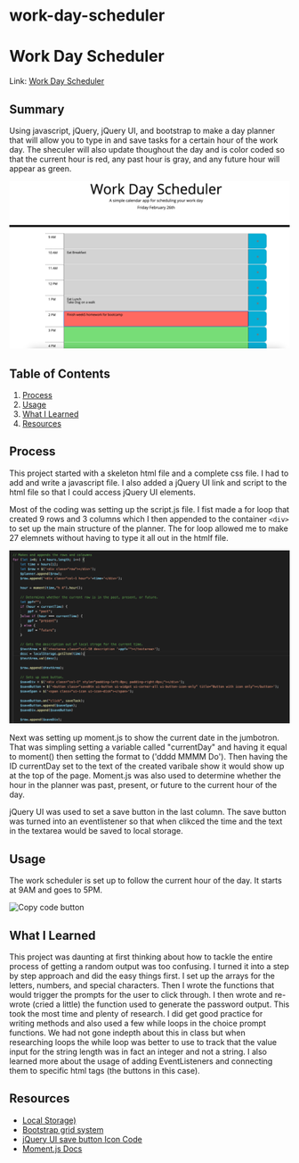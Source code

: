 # work-day-scheduler

# Work Day Scheduler
Link: [Work Day Scheduler](https://clairephillips51.github.io/work-day-scheduler/)

## Summary
Using javascript, jQuery, jQuery UI, and bootstrap to make a day planner that will allow you to type in and save tasks for a certain hour of the work day. The sheculer will also update thoughout the day and is color coded so that the current hour is red, any past hour is gray, and any future hour will appear as green.   

![Working Day Planner](Pictures/finished-planner.png)

## Table of Contents
1. [Process](#process)
2. [Usage](#usage)
3. [What I Learned](#what-i-learned)
4. [Resources](#resources)

## Process
This project started with a skeleton html file and a complete css file. I had to add and write a javascript file. I also added a jQuery UI link and script to the html file so that I could access jQuery UI elements. 

Most of the coding was setting up the script.js file. I fist made a for loop that created 9 rows and 3 columns which I then appended to the container `<div>` to set up the main structure of the planner. The for loop allowed me to make 27 elemnets without having to type it all out in the htmlf file. 

![Created and appended divs](Pictures/appendedItems.png)

Next was setting up moment.js to show the current date in the jumbotron. That was simpling setting a variable called "currentDay" and having it equal to moment() then setting the format to ('dddd MMMM Do'). Then having the ID currentDay set to the text of the created varibale show it would show up at the top of the page. Moment.js was also used to determine whether the hour in the planner was past, present, or future to the current hour of the day. 

jQuery UI was used to set a save button in the last column. The save button was turned into an eventlistener so that when clikced the time and the text in the textarea would be saved to local storage. 

## Usage
The work scheduler is set up to follow the current hour of the day. It starts at 9AM and goes to 5PM. 

![Copy code button](Pictures/copybuttoncode.png)




## What I Learned
This project was daunting at first thinking about how to tackle the entire process of getting a random output was too confusing. I turned it into a step by step approach and did the easy things first. 
I set up the arrays for the letters, numbers, and special characters. Then I wrote the functions that would trigger the prompts for the user to click through.
I then wrote and re-wrote (cried a little) the function used to generate the password output. This took the most time and plenty of research. I did get good practice for writing methods and also used a few while loops in the choice prompt functions. We had not gone indepth about this in class but when researching loops the while loop was better to use to track that the value input for the string length was in fact an integer and not a string. 
I also learned more about the usage of adding EventListeners and connecting them to specific html tags (the buttons in this case). 

## Resources
* [Local Storage)](https://www.w3schools.com/jsref/prop_win_localstorage.asp)
* [Bootstrap grid system](https://getbootstrap.com/docs/4.5/layout/grid/)
* [jQuery UI save button Icon Code](https://jqueryui.com/button/#icons)
* [Moment.js Docs](https://momentjs.com/docs/#/displaying/) 
